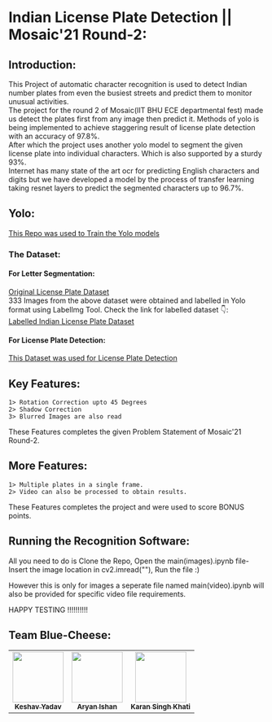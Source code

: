 # Indian License Plate Detection || Mosaic'21 Round-2:
## Introduction:
This Project of automatic character recognition is used to detect Indian number plates from even the busiest streets and predict them to monitor unusual activities.<br/>
The project for the round 2 of Mosaic(IIT BHU ECE departmental fest) made us detect the plates first from any image then predict it. Methods of yolo is being implemented to achieve staggering result of license plate detection with an accuracy of 97.8%.<br/>
After which the project uses another yolo model to segment the given license plate into individual characters. Which is also supported by a sturdy 93%.<br/>
Internet has many state of the art ocr for predicting English characters and digits but we have developed a model by the process of transfer learning taking resnet layers to predict the segmented characters up to 96.7%.<br/>

## Yolo:
[This Repo was used to Train the Yolo models](https://github.com/TheKeH20/Training-Yolo-License-Plate-letter-Segmentation)

### The Dataset:
#### For Letter Segmentation:
[Original License Plate Dataset](https://www.kaggle.com/thamizhsterio/indian-license-plates "LP dataset")<br/>
333 Images from the above dataset were obtained and labelled in Yolo format using LabelImg Tool.
Check the link for labelled dataset 👇:<br/>
[Labelled Indian License Plate Dataset](https://www.kaggle.com/thekeh/indian-license-plate-letter-segmentation-dataset "Labelled Dataset")
#### For License Plate Detection:
[This Dataset was used for License Plate Detection](https://www.kaggle.com/andrewmvd/car-plate-detection)

## Key Features:
	1> Rotation Correction upto 45 Degrees
	2> Shadow Correction 
	3> Blurred Images are also read
These Features completes the given Problem Statement of Mosaic'21 Round-2.

## More Features:
	1> Multiple plates in a single frame.
	2> Video can also be processed to obtain results.
These Features completes the project and were used to score BONUS points.
	
## Running the Recognition Software:
All you need to do is Clone the Repo, Open the main(images).ipynb file-
Insert the image location in cv2.imread("<location>"),
Run the file :)
  
However this is only for images a seperate file named main(video).ipynb
  will also be provided for specific video file requirements.

HAPPY TESTING !!!!!!!!!!



## Team Blue-Cheese:

<table>
   <td align="center">
      <a href="https://github.com/TheKeH20">
         <img src="https://avatars.githubusercontent.com/u/60650819?v=4" width="100px;" alt=""/>
         <br />
         <sub>
            <b>Keshav Yadav</b>
         </sub>
      </a>
      <br />
   </td>
   <td align="center">
      <a href="https://github.com/aryanishan1001">
         <img src="https://avatars.githubusercontent.com/u/54237311?v=4" width="100px;" alt=""/>
         <br />
         <sub>
            <b>Aryan Ishan</b>
         </sub>
      </a>
      <br />
   </td>
   <td align="center">
      <a href="https://github.com/karanskhati">
         <img src="https://avatars.githubusercontent.com/u/77573210?v=4" width="100px;" alt=""/>
         <br />
         <sub>
            <b>Karan Singh Khati</b>
         </sub>
      </a>
      <br />
   </td>
</table>
